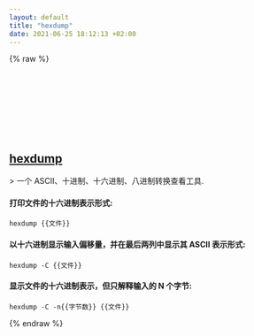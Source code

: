 ```yaml
---
layout: default
title: "hexdump"
date: 2021-06-25 18:12:13 +02:00
---
```

{% raw %}
<h2 id="hexdump">
  <a href="/zh/osx/hexdump.html">hexdump</a> <a href="#hexdump"><svg class="icon">
    <use href="/assets/images/unicode_sprite.svg#link" />
  </svg></a>
</h2>
> 一个 ASCII、十进制、十六进制、八进制转换查看工具.

#### 打印文件的十六进制表示形式:
```shell
hexdump {{文件}}
```
#### 以十六进制显示输入偏移量，并在最后两列中显示其 ASCII 表示形式:
```shell
hexdump -C {{文件}}
```
#### 显示文件的十六进制表示，但只解释输入的 N 个字节:
```shell
hexdump -C -n{{字节数}} {{文件}}
```
{% endraw %}